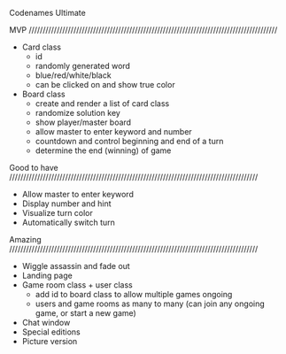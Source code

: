 Codenames Ultimate

MVP /////////////////////////////////////////////////////////////////////////////////////////
  * Card class
      - id
      - randomly generated word
      - blue/red/white/black
      - can be clicked on and show true color
  * Board class
      - create and render a list of card class
      - randomize solution key
      - show player/master board
      - allow master to enter keyword and number
      - countdown and control beginning and end of a turn
      - determine the end (winning) of game


Good to have /////////////////////////////////////////////////////////////////////////////////////////
  * Allow master to enter keyword
  * Display number and hint
  * Visualize turn color
  * Automatically switch turn


Amazing /////////////////////////////////////////////////////////////////////////////////////////
  * Wiggle assassin and fade out
  * Landing page
  * Game room class + user class
      - add id to board class to allow multiple games ongoing
      - users and game rooms as many to many (can join any ongoing game, or start a new game)
  * Chat window
  * Special editions
  * Picture version
